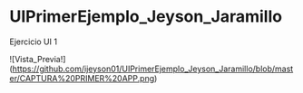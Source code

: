 # UIPrimerEjemplo_Jeyson_Jaramillo
Ejercicio UI 1

![Vista_Previa!] (https://github.com/ijeyson01/UIPrimerEjemplo_Jeyson_Jaramillo/blob/master/CAPTURA%20PRIMER%20APP.png)
